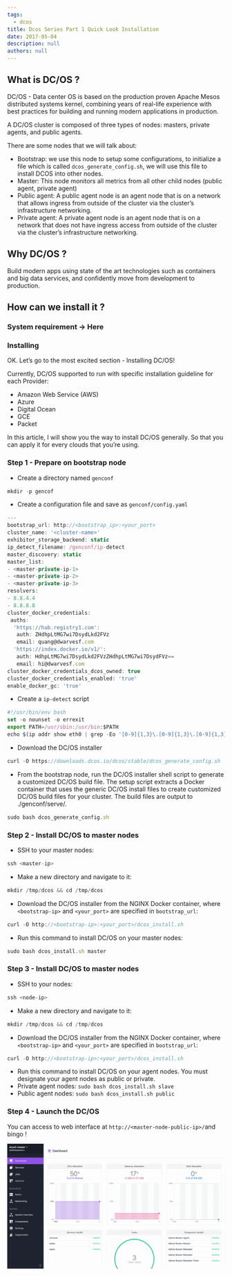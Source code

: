 ```yaml
---
tags: 
  - dcos
title: Dcos Series Part 1 Quick Look Installation
date: 2017-05-04
description: null
authors: null
---
```


## What is DC/OS ?
DC/OS - Data center OS is based on the production proven Apache Mesos distributed systems kernel, combining years of real-life experience with best practices for building and running modern applications in production.

A DC/OS cluster is composed of three types of nodes: masters, private agents, and public agents.

There are some nodes that we will talk about:

* Bootstrap: we use this node to setup some configurations, to initialize a file which is called `dcos_generate_config.sh`, we will use this file to install DCOS into other nodes.
* Master: This node monitors all metrics from all other child nodes (public agent, private agent)
* Public agent: A public agent node is an agent node that is on a network that allows ingress from outside of the cluster via the cluster’s infrastructure networking.
* Private agent: A private agent node is an agent node that is on a network that does not have ingress access from outside of the cluster via the cluster’s infrastructure networking.

## Why DC/OS ?
Build modern apps using state of the art technologies such as containers and big data services, and confidently move from development to production.

## How can we install it ?

### System requirement -> Here

### Installing
OK. Let’s go to the most excited section - Installing DC/OS!

Currently, DC/OS supported to run with specific installation guideline for each Provider:

* Amazon Web Service (AWS)
* Azure
* Digital Ocean
* GCE
* Packet

In this article, I will show you the way to install DC/OS generally. So that you can apply it for every clouds that you’re using.

### Step 1 - Prepare on bootstrap node
* Create a directory named `genconf`

```javascript
mkdir -p gencof
```

* Create a configuration file and save as `genconf/config.yaml`

```javascript
---
bootstrap_url: http://<bootstrap_ip>:<your_port>
cluster_name: '<cluster-name>'
exhibitor_storage_backend: static
ip_detect_filename: /genconf/ip-detect
master_discovery: static
master_list:
- <master-private-ip-1>
- <master-private-ip-2>
- <master-private-ip-3>
resolvers:
- 8.8.4.4
- 8.8.8.8
cluster_docker_credentials:
 auths:
  'https://hub.registry1.com':
   auth: ZHdhpLtMG7wi7DsydLkd2FVz
   email: quang@dwarvesf.com
  'https://index.docker.io/v1/':
   auth: HdhpLtMG7wi7DsydLkd2FVzZHdhpLtMG7wi7DsydFVz==
   email: hi@dwarvesf.com
cluster_docker_credentials_dcos_owned: true
cluster_docker_credentials_enabled: 'true'
enable_docker_gc: 'true'
```

* Create a `ip-detect` script

```javascript
#!/usr/bin/env bash
set -o nounset -o errexit
export PATH=/usr/sbin:/usr/bin:$PATH
echo $(ip addr show eth0 | grep -Eo '[0-9]{1,3}\.[0-9]{1,3}\.[0-9]{1,3}\.[0-9]{1,3}' | head -1)
```

* Download the DC/OS installer

```javascript
curl -O https://downloads.dcos.io/dcos/stable/dcos_generate_config.sh
```

* From the bootstrap node, run the DC/OS installer shell script to generate a customized DC/OS build file. The setup script extracts a Docker container that uses the generic DC/OS install files to create customized DC/OS build files for your cluster. The build files are output to ./genconf/serve/.

```javascript
sudo bash dcos_generate_config.sh
```

### Step 2 - Install DC/OS to master nodes
* SSH to your master nodes:

```javascript
ssh <master-ip>
```

* Make a new directory and navigate to it:

```javascript
mkdir /tmp/dcos && cd /tmp/dcos
```

* Download the DC/OS installer from the NGINX Docker container, where `<bootstrap-ip>` and `<your_port>` are specified in `bootstrap_url`:

```javascript
curl -O http://<bootstrap-ip>:<your_port>/dcos_install.sh
```

* Run this command to install DC/OS on your master nodes:

```javascript
sudo bash dcos_install.sh master
```

### Step 3 - Install DC/OS to master nodes
* SSH to your nodes:

```javascript
ssh <node-ip>
```

* Make a new directory and navigate to it:

```javascript
mkdir /tmp/dcos && cd /tmp/dcos
```

* Download the DC/OS installer from the NGINX Docker container, where `<bootstrap-ip>` and `<your_port>` are specified in `bootstrap_url`:

```javascript
curl -O http://<bootstrap-ip>:<your_port>/dcos_install.sh
```

* Run this command to install DC/OS on your agent nodes. You must designate your agent nodes as public or private.
* Private agent nodes: `sudo bash dcos_install.sh slave`
* Public agent nodes: `sudo bash dcos_install.sh public`

### Step 4 - Launch the DC/OS
You can access to web interface at `http://<master-node-public-ip>/`and bingo !

![](assets/dcos-series-part-1---quick-look-installation_7e7988a963f67f1005ed0e19e2b93e01_md5.webp)
